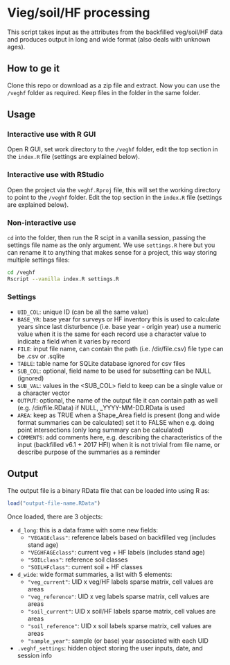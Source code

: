 # Vieg/soil/HF processing

This script takes input as the attributes from the backfilled veg/soil/HF data
and produces output in long and wide format (also deals with unknown ages).

## How to ge it

Clone this repo or download as a zip file and extract.
Now you can use the `/veghf` folder as required.
Keep files in the folder in the same folder.

## Usage

### Interactive use with R GUI

Open R GUI, set work directory to the `/veghf` folder,
edit the top section in the `index.R` file (settings are explained below).

### Interactive use with RStudio

Open the project via the `veghf.Rproj` file, this will set the
working directory to point to the `/veghf` folder.
Edit the top section in the `index.R` file (settings are explained below).

### Non-interactive use

`cd` into the folder, then run the R scipt in a vanilla session, 
passing the settings file name as the only argument.
We use `settings.R` here but you can rename it to anything 
that makes sense for a project, this way storing multiple settings files:

``` bash
cd /veghf
Rscript --vanilla index.R settings.R
```

### Settings

* `UID_COL`: unique ID (can be all the same value)
* `BASE_YR`:
  base year for surveys or HF inventory
  this is used to calculate years since last disturbence
  (i.e. base year - origin year)
  use a numeric value when it is the same for each record
  use a character value to indicate a field when it
  varies by record
* `FILE`:
  input file name, can contain the path (i.e. /dir/file.csv)
  file type can be .csv or .sqlite
* `TABLE`:
  table name for SQLite database
  ignored for csv files
* `SUB_COL`:
  optional, field name to be used for subsetting
  can be NULL (ignored)
* `SUB_VAL`:
  values in the <SUB_COL> field to keep
  can be a single value or a character vector
* `OUTPUT`:
  optional, the name of the output file
  it can contain path as well (e.g. /dir/file.RData)
  if NULL, <FILE>_YYYY-MM-DD.RData is used
* `AREA`:
  keep as TRUE when a Shape_Area field is present
  (long and wide format summaries can be calculated)
  set it to FALSE when e.g. doing point intersections
  (only long summary can be calculated)
* `COMMENTS`:
  add comments here, e.g. describing the characteristics
  of the input (backfilled v6.1 + 2017 HFI) when it is
  not trivial from file name, or describe purpose of
  the summaries as a reminder

## Output

The output file is a binary RData file that can be loaded into using R as:

``` R
load("output-file-name.RData")
```

Once loaded, there are 3 objects:

* `d_long`: this is a data frame with some new fields:
  - `"VEGAGEclass"`: reference labels based on backfilled veg (includes stand age)
  - `"VEGHFAGEclass"`: current veg + HF labels (includes stand age)
  - `"SOILclass"`: reference soil classes
  - `"SOILHFclass"`: current soil + HF classes
* `d_wide`: wide format summaries, a list with 5 elements:
  - `"veg_current"`: UID x veg/HF labels sparse matrix, cell values are areas
  - `"veg_reference"`: UID x veg labels sparse matrix, cell values are areas
  - `"soil_current"`: UID x soil/HF labels sparse matrix, cell values are areas
  - `"soil_reference"`: UID x soil labels sparse matrix, cell values are areas
  - `"sample_year"`: sample (or base) year associated with each UID
* `.veghf_settings`: hidden object storing the user inputs, date, and session info

